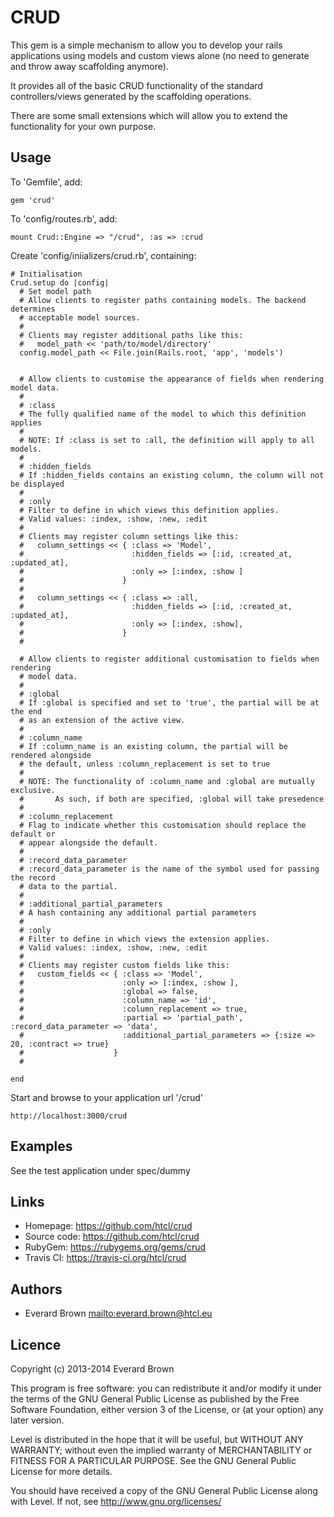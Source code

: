 # CRUD

This gem is a simple mechanism to allow you to develop your rails applications using models and custom views alone (no need to generate and throw away scaffolding anymore).

It provides all of the basic CRUD functionality of the standard controllers/views generated by the scaffolding operations.

There are some small extensions which will allow you to extend the functionality for your own purpose.

## Usage

To 'Gemfile', add:

    gem 'crud'

To 'config/routes.rb', add:

    mount Crud::Engine => "/crud", :as => :crud


Create 'config/iniializers/crud.rb', containing:

    # Initialisation
    Crud.setup do |config|
      # Set model path
      # Allow clients to register paths containing models. The backend determines
      # acceptable model sources.
      #
      # Clients may register additional paths like this:
      #   model_path << 'path/to/model/directory'
      config.model_path << File.join(Rails.root, 'app', 'models')


      # Allow clients to customise the appearance of fields when rendering model data.
      #
      # :class
      # The fully qualified name of the model to which this definition applies
      #
      # NOTE: If :class is set to :all, the definition will apply to all models.
      #
      # :hidden_fields
      # If :hidden_fields contains an existing column, the column will not be displayed
      #
      # :only
      # Filter to define in which views this definition applies.
      # Valid values: :index, :show, :new, :edit
      #
      # Clients may register column settings like this:
      #   column_settings << { :class => 'Model',
      #                        :hidden_fields => [:id, :created_at, :updated_at],
      #                        :only => [:index, :show ]
      #                      }
      #
      #   column_settings << { :class => :all,
      #                        :hidden_fields => [:id, :created_at, :updated_at],
      #                        :only => [:index, :show],
      #                      }
      #

      # Allow clients to register additional customisation to fields when rendering
      # model data.
      #
      # :global
      # If :global is specified and set to 'true', the partial will be at the end
      # as an extension of the active view.
      #
      # :column_name
      # If :column_name is an existing column, the partial will be rendered alongside
      # the default, unless :column_replacement is set to true
      #
      # NOTE: The functionality of :column_name and :global are mutually exclusive.
      #       As such, if both are specified, :global will take presedence
      #
      # :column_replacement
      # Flag to indicate whether this customisation should replace the default or
      # appear alongside the default.
      #
      # :record_data_parameter
      # :record_data_parameter is the name of the symbol used for passing the record
      # data to the partial.
      #
      # :additional_partial_parameters
      # A hash containing any additional partial parameters
      #
      # :only
      # Filter to define in which views the extension applies.
      # Valid values: :index, :show, :new, :edit
      #
      # Clients may register custom fields like this:
      #   custom_fields << { :class => 'Model',
      #                      :only => [:index, :show ],
      #                      :global => false,
      #                      :column_name => 'id',
      #                      :column_replacement => true,
      #                      :partial => 'partial_path', :record_data_parameter => 'data',
      #                      :additional_partial_parameters => {:size => 20, :contract => true}
      #                    }
      #

    end

Start and browse to your application url '/crud'

    http://localhost:3000/crud

## Examples

See the test application under spec/dummy

## Links

* Homepage: <https://github.com/htcl/crud>
* Source code: <https://github.com/htcl/crud>
* RubyGem: <https://rubygems.org/gems/crud>
* Travis CI: <https://travis-ci.org/htcl/crud>

## Authors

* Everard Brown <mailto:everard.brown@htcl.eu>

## Licence

Copyright (c) 2013-2014 Everard Brown

This program is free software: you can redistribute it and/or modify
it under the terms of the GNU General Public License as published by
the Free Software Foundation, either version 3 of the License, or
(at your option) any later version.

Level is distributed in the hope that it will be useful,
but WITHOUT ANY WARRANTY; without even the implied warranty of
MERCHANTABILITY or FITNESS FOR A PARTICULAR PURPOSE.  See the
GNU General Public License for more details.

You should have received a copy of the GNU General Public License
along with Level. If not, see <http://www.gnu.org/licenses/>

